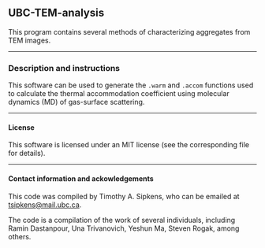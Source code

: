 ## UBC-TEM-analysis

This program contains several methods of characterizing aggregates from
TEM images. 

----------------------------------------------------------------------

### Description and instructions

This software can be used to generate the `.warm` and `.accom` functions 
used to calculate the thermal accommodation coefficient using molecular 
dynamics (MD) of gas-surface scattering.

----------------------------------------------------------------------

#### License

This software is licensed under an MIT license (see the corresponding file
for details).

----------------------------------------------------------------------

#### Contact information and ackowledgements

This code was compiled by Timothy A. Sipkens, who can be
emailed at [tsipkens@mail.ubc.ca](mailto:tsipkens@mail.ubc.ca). 

The code is a compilation of the work of several individuals, including
Ramin Dastanpour, Una Trivanovich, Yeshun Ma, Steven Rogak, among 
others.  
